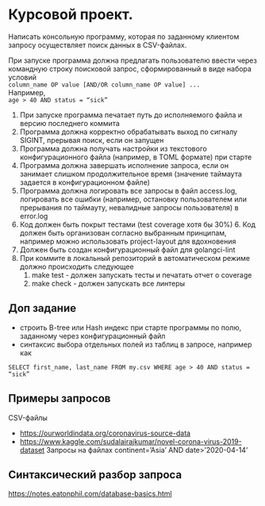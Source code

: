 # Курсовой проект.
Написать консольную программу, которая по заданному клиентом запросу осуществляет поиск данных в CSV-файлах.

При запуске программа должна предлагать пользователю ввести через командную строку поисковой запрос, сформированный в виде набора условий  
`column_name OP value [AND/OR column_name OP value] ...`  
Например,  
`age > 40 AND status = “sick”`

1. При запуске программа печатает путь до исполняемого файла и версию последнего коммита
1. Программа должна корректно обрабатывать выход по сигналу SIGINT, прерывая поиск, если он запущен
1. Программа должна получать настройки из текстового конфигурационного файла (например, в TOML формате) при старте
1. Программа должна завершать исполнение запроса, если он занимает слишком продолжительное время (значение таймаута задается в конфигурационном файле)
1. Программа должна логировать все запросы в файл access.log, логировать все ошибки (например, остановку пользователем или прерывания по таймауту, невалидные запросы пользователя) в error.log
1. Код должен быть покрыт тестами (test coverage хотя бы 30%) 6. Код должен быть организован согласно выбранным принципам, например можно использовать project-layout для вдохновения
1. Должен быть создан конфигурационный файл для golangci-lint
1. При коммите в локальный репозиторий в автоматическом режиме должно происходить следующее 
    1. make test - должен запускать тесты и печатать отчет о coverage 
    1. make check - должен запускать все линтеры

## Доп задание
- строить B-tree или Hash индекс при старте программы по полю, заданному через конфигурационный файл
- синтаксис выбора отдельных полей из таблиц в запросе, например как 

`SELECT first_name, last_name FROM my.csv WHERE age > 40 AND status = “sick”`


## Примеры запросов
CSV-файлы
* https://ourworldindata.org/coronavirus-source-data
* https://www.kaggle.com/sudalairajkumar/novel-corona-virus-2019-dataset
Запросы на файлах
continent=’Asia’ AND date>’2020-04-14’

## Синтаксический разбор запроса
https://notes.eatonphil.com/database-basics.html